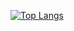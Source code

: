 [![Top Langs](https://github-readme-stats.vercel.app/api/top-langs/?username=String10&layout=compact&theme=tokyonight)](https://github.com/anuraghazra/github-readme-stats)
